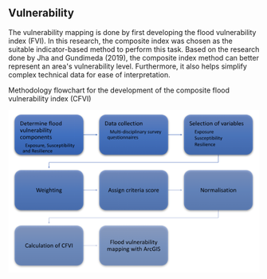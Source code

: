 ## Vulnerability

The vulnerability mapping is done by first developing the flood vulnerability index (FVI). In this research, the composite index was chosen as the suitable indicator-based method to perform this task. Based on the research done by Jha and Gundimeda (2019), the composite index method can better represent an area's vulnerability level. Furthermore, it also helps simplify complex technical data for ease of interpretation.

Methodology flowchart for the development of the composite flood vulnerability index (CFVI)

![Vulnerability methodology](vulnerability-methodology.png)

